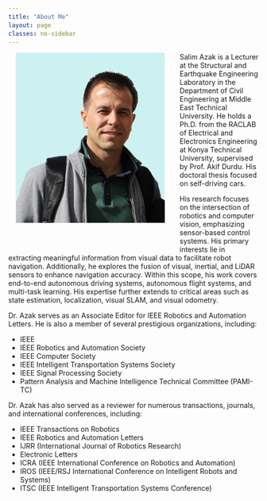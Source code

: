 ```yaml
---
title: "About Me"
layout: page
classes: no-sidebar
---
```


<img src="/images/SA2.JPG" alt="SA2" style="float: left; width: 300px; margin-left: 15px; margin-right: 30px; margin-bottom: 50px;">

<div class="text-container">
  <p>Salim Azak is a Lecturer at the Structural and Earthquake Engineering Laboratory in the Department of Civil Engineering at Middle East Technical University. He holds a Ph.D. from the RACLAB of Electrical and Electronics Engineering at Konya Technical University, supervised by Prof. Akif Durdu. His doctoral thesis focused on self-driving cars.</p>

  <p>His research focuses on the intersection of robotics and computer vision, emphasizing sensor-based control systems. His primary interests lie in extracting meaningful information from visual data to facilitate robot navigation. Additionally, he explores the fusion of visual, inertial, and LiDAR sensors to enhance navigation accuracy. Within this scope, his work covers end-to-end autonomous driving systems, autonomous flight systems, and multi-task learning. His expertise further extends to critical areas such as state estimation, localization, visual SLAM, and visual odometry.</p>

  <p>Dr. Azak serves as an Associate Editor for IEEE Robotics and Automation Letters. He is also a member of several prestigious organizations, including:</p>
  <ul>
    <li>IEEE</li>
    <li>IEEE Robotics and Automation Society</li>
    <li>IEEE Computer Society</li>
    <li>IEEE Intelligent Transportation Systems Society</li>
    <li>IEEE Signal Processing Society</li>
    <li>Pattern Analysis and Machine Intelligence Technical Committee (PAMI-TC)</li>
  </ul>

  <p>Dr. Azak has also served as a reviewer for numerous transactions, journals, and international conferences, including:</p>
  <ul>
    <li>IEEE Transactions on Robotics</li>
    <li>IEEE Robotics and Automation Letters</li>
    <li>IJRR (International Journal of Robotics Research)</li>
    <li>Electronic Letters</li>
    <li>ICRA (IEEE International Conference on Robotics and Automation)</li>
    <li>IROS (IEEE/RSJ International Conference on Intelligent Robots and Systems)</li>
    <li>ITSC (IEEE Intelligent Transportation Systems Conference)</li>
  </ul>
</div>


